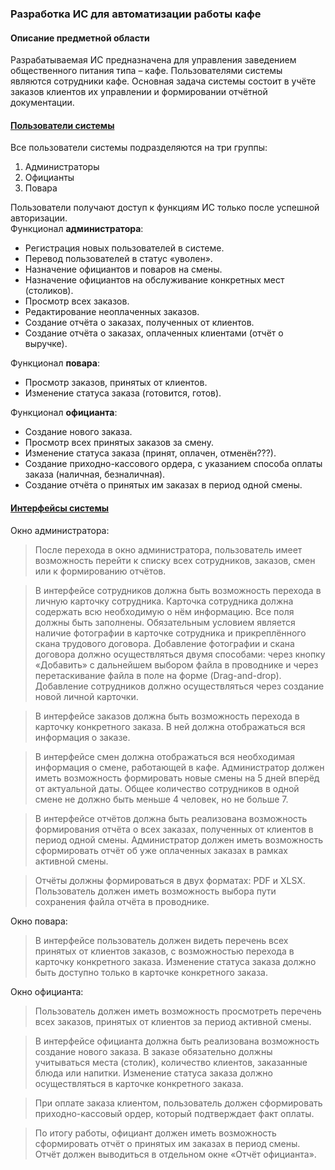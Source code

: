 ### Разработка ИС для автоматизации работы кафе

#### Описание предметной области

Разрабатываемая ИС предназначена для управления заведением общественного питания типа – кафе. Пользователями системы являются сотрудники кафе. Основная задача системы состоит в учёте заказов клиентов их управлении и формировании отчётной документации.

#### <ins>Пользователи системы</ins>

Все пользователи системы подразделяются на три группы:

1.	Администраторы
2.	Официанты
3.	Повара

Пользователи получают доступ к функциям ИС только после успешной авторизации.  
Функционал **администратора**:  
* Регистрация новых пользователей в системе. 
* Перевод пользователей в статус «уволен».
* Назначение официантов и поваров на смены.
* Назначение официантов на обслуживание конкретных мест (столиков).
* Просмотр всех заказов.
* Редактирование неоплаченных заказов.
* Создание отчёта о заказах, полученных от клиентов.
* Создание отчёта о заказах, оплаченных клиентами (отчёт о выручке).

Функционал **повара**:
* Просмотр заказов, принятых от клиентов.
* Изменение статуса заказа (готовится, готов).

Функционал **официанта**:
* Создание нового заказа.
* Просмотр всех принятых заказов за смену.
* Изменение статуса заказа (принят, оплачен, отменён???).
* Создание приходно-кассового ордера, с указанием способа оплаты заказа (наличная, безналичная).
* Создание отчёта о принятых им заказах в период одной смены.

#### <ins>Интерфейсы системы</ins>

Окно администратора:  

> После перехода в окно администратора, пользователь имеет возможность перейти к списку всех сотрудников, заказов, смен или к формированию отчётов.  

> В интерфейсе сотрудников должна быть возможность перехода в личную карточку сотрудника. Карточка сотрудника должна содержать всю необходимую о нём информацию. Все поля должны быть заполнены. Обязательным условием является наличие фотографии в карточке сотрудника и прикреплённого скана трудового договора. Добавление фотографии и скана договора должно осуществляться двумя способами: через кнопку «Добавить» с дальнейшем выбором файла в проводнике и через перетаскивание файла в поле на форме (Drag-and-drop). Добавление сотрудников должно осуществляться через создание новой личной карточки.  

> В интерфейсе заказов должна быть возможность перехода в карточку конкретного заказа. В ней должна отображаться вся информация о заказе.  

> В интерфейсе смен должна отображаться вся необходимая информация о смене, работающей в кафе. Администратор должен иметь возможность формировать новые смены на 5 дней вперёд от актуальной даты. Общее количество сотрудников в одной смене не должно быть меньше 4 человек, но не больше 7.  

> В интерфейсе отчётов должна быть реализована возможность формирования отчёта о всех заказах, полученных от клиентов в период одной смены. Администратор должен иметь возможность сформировать отчёт об уже оплаченных заказах в рамках активной смены.  

> Отчёты должны формироваться в двух форматах: PDF и XLSX. Пользователь должен иметь возможность выбора пути сохранения файла отчёта в проводнике.

Окно повара:  

> В интерфейсе пользователь должен видеть перечень всех принятых от клиентов заказов, с возможностью перехода в карточку конкретного заказа. Изменение статуса заказа должно быть доступно только в карточке конкретного заказа.  

Окно официанта:  

> Пользователь должен иметь возможность просмотреть перечень всех заказов, принятых от клиентов за период активной смены.  

> В интерфейсе официанта должна быть реализована возможность создание нового заказа. В заказе обязательно должны учитываться места (столик), количество клиентов, заказанные блюда или напитки. Изменение статуса заказа должно осуществляться в карточке конкретного заказа.  

> При оплате заказа клиентом, пользователь должен сформировать приходно-кассовый ордер, который подтверждает факт оплаты.  

> По итогу работы, официант должен иметь возможность сформировать отчёт о принятых им заказах в период смены. Отчёт должен выводиться в отдельном окне «Отчёт официанта».  
